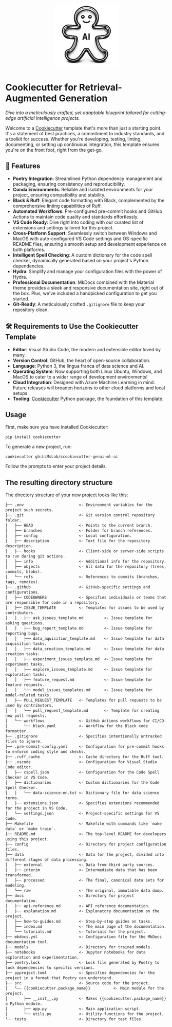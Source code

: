 <p align="center">
  <img src="docs/assets/logo.png" alt="Logo" width="200"/>
</p>

# Cookiecutter for Retrieval-Augmented Generation

_Dive into a meticulously crafted, yet adaptable blueprint tailored for
cutting-edge artificial intelligence projects._

Welcome to a
[Cookiecutter](https://cookiecutter.readthedocs.io/en/latest/readme.html)
template that's more than just a starting point. It's a statement of
best practices, a commitment to industry standards, and a toolkit for
success. Whether you're developing, testing, linting, documenting, or
setting up continuous integration, this template ensures you're on the
front foot, right from the get-go.

## 🌟 Features

- **Poetry Integration**: Streamlined Python dependency management and
  packaging, ensuring consistency and reproducibility.
- **Conda Environments**: Reliable and isolated environments for your
  project, ensuring compatibility and stability.
- **Black & Ruff**: Elegant code formatting with Black, complemented by
  the comprehensive linting capabilities of Ruff.
- **Automated Workflows**: Pre-configured pre-commit hooks and GitHub
  Actions to maintain code quality and standards effortlessly.
- **VS Code Ready**: Dive right into coding with our curated list of
  extensions and settings tailored for this project.
- **Cross-Platform Support**: Seamlessly switch between Windows and
  MacOS with auto-configured VS Code settings and OS-specific README
  files, ensuring a smooth setup and development experience on both
  platforms.
- **Intelligent Spell Checking**: A custom dictionary for the code spell
  checker, dynamically generated based on your project's Python
  dependencies.
- **Hydra**: Simplify and manage your configuration files with the power
  of Hydra.
- **Professional Documentation**: MkDocs combined with the Material
  theme provides a sleek and responsive documentation site, right out of
  the box. Plus, we've included a handpicked configuration to get you
  started.
- **Git-Ready**: A meticulously crafted `.gitignore` file to keep your
  repository clean.

## 🛠 Requirements to Use the Cookiecutter Template

- **Editor**: Visual Studio Code, the modern and extensible editor loved
  by many.
- **Version Control**: GitHub, the heart of open-source collaboration.
- **Language**: Python 3, the lingua franca of data science and AI.
- **Operating System**: Now supporting both Linux Ubuntu, Windows, and
  MacOS to cater to a wider range of development environments!
- **Cloud Integration**: Designed with Azure Machine Learning in mind.
  Future releases will broaden horizons to other cloud platforms and
  local setups.
- **Tooling**:
  [Cookiecutter](https://cookiecutter.readthedocs.io/en/latest/readme.html)
  Python package, the foundation of this template.

## Usage

First, make sure you have installed Cookiecutter:

```shell
pip install cookiecutter
```

To generate a new project, run:

```shell
cookiecutter gh:LLMsLab/ccookiecutter-genai-ml-ai
```

Follow the prompts to enter your project details.

## The resulting directory structure

The directory structure of your new project looks like this:

```text
├── .env                        <- Environment variables for the project such secrets.
├── .git                        <- Git version control repository folder.
│   ├── HEAD                    <- Points to the current branch.
│   ├── branches                <- Folder for branch references.
│   ├── config                  <- Local configuration.
│   ├── description             <- Text file for the repository description.
│   ├── hooks                   <- Client-side or server-side scripts to run during git actions.
│   ├── info                    <- Additional info for the repository.
│   ├── objects                 <- All data for the repository (trees, commits, blobs).
│   └── refs                    <- References to commits (branches, tags, remotes).
├── .github                     <- GitHub-specific settings and configurations.
│   ├── CODEOWNERS              <- Specifies individuals or teams that are responsible for code in a repository.
│   ├── ISSUE_TEMPLATE          <- Templates for issues to be used by contributors.
│   │   ├── ask_issues_template.md         <- Issue template for asking questions.
│   │   ├── bug_report_template.md         <- Issue template for reporting bugs.
│   │   ├── data_aquisition_template.md    <- Issue template for data acquisition tasks.
│   │   ├── data_creation_template.md      <- Issue template for data creation tasks.
│   │   ├── experiment_issues_template.md  <- Issue template for experiment tasks.
│   │   ├── explore_issues_template.md     <- Issue template for exploration tasks.
│   │   ├── feature_request.md             <- Issue template for feature requests.
│   │   └── model_issues_templates.md      <- Issue template for model-related tasks.
│   ├── PULL_REQUEST_TEMPLATE   <- Templates for pull requests to be used by contributors.
│   │   └── pull_request_template.md       <- Template for creating new pull requests.
│   └── workflows               <- GitHub Actions workflows for CI/CD.
│       └── black.yaml          <- Workflow for the Black code formatter.
├── .gitignore                  <- Specifies intentionally untracked files to ignore.
├── .pre-commit-config.yaml     <- Configuration for pre-commit hooks to enforce coding style and checks.
├── .ruff_cache                 <- Cache directory for the Ruff tool.
├── .vscode                     <- Configuration for Visual Studio Code editor.
│   ├── cspell.json             <- Configuration for the Code Spell Checker in VS Code.
│   ├── dictionaries            <- Custom dictionaries for the Code Spell Checker.
│   │   └── data-science-en.txt <- Dictionary file for data science terms.
│   ├── extensions.json         <- Specifies extensions recommended for the project in VS Code.
│   └── settings.json           <- Project-specific settings for VS Code.
├── Makefile                    <- Makefile with commands like `make data` or `make train`.
├── README.md                   <- The top-level README for developers using this project.
├── config                      <- Directory for project configuration files.
├── data                        <- Data for the project, divided into different stages of data processing.
│   ├── external                <- Data from third party sources.
│   ├── interim                 <- Intermediate data that has been transformed.
│   ├── processed               <- The final, canonical data sets for modeling.
│   └── raw                     <- The original, immutable data dump.
├── docs                        <- Directory for project documentation.
│   ├── api-reference.md        <- API reference documentation.
│   ├── explanation.md          <- Explanatory documentation on the project.
│   ├── how-to-guides.md        <- Step-by-step guides on tasks.
│   ├── index.md                <- The main page of the documentation.
│   └── tutorials.md            <- Tutorials for the project.
├── mkdocs.yml                  <- Configuration file for the MkDocs documentation tool.
├── models                      <- Directory for trained models.
├── notebooks                   <- Jupyter notebooks for data exploration and experimentation.
├── poetry.lock                 <- Lock file generated by Poetry to lock dependencies to specific versions.
├── pyproject.toml              <- Specifies dependencies for the project in a format that Poetry can understand.
├── src                         <- Source code for the project.
│   └── {{cookiecutter.package_name}}          <- Main module for the project.
│       ├── __init__.py         <- Makes {{cookiecutter.package_name}} a Python module.
│       ├── app.py              <- Main application script.
│       └── utils.py            <- Utility functions for the project.
└── tests                       <- Directory for test files.
```
